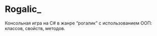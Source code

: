 # Rogalic_

Консольная игра на C# в жанре “рогалик” с использованием ООП: классов, свойств, методов.
